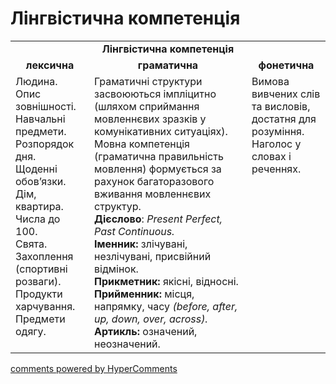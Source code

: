 <div id="hypercomments_widget" class="js-hypercomments-widget invisible"></div>

# Лінгвістична компетенція

<table>
  <tr>
    <td align="center" colspan="3"><b>Лінгвістична компетенція</b></td>
  </tr>
            <tr>
                <td align="center"><b>лексична</b></td>
                <td align="center"><b>граматична</b></td>
                <td align="center"><b>фонетична</b></td>
            </tr>
            <tr>
                <td width="25%" style="vertical-align:top !important;">
                Людина.<br>
Опис зовнішності.<br>
Навчальні предмети.<br>
Розпорядок дня.<br>
Щоденні обов’язки.<br>
Дім, квартира.<br>
Числа до 100.<br>
Свята.<br>
Захоплення (спортивні розваги).<br>
Продукти харчування.<br>
Предмети одягу.<br></td>
                <td width="50%" style="vertical-align:top !important;">Граматичні структури засвоюються імпліцитно (шляхом сприймання мовленнєвих зразків у комунікативних ситуаціях). Мовна компетенція (граматична правильність мовлення) формується за рахунок багаторазового вживання мовленнєвих структур.<br>
<b>Дієслово</b>: <i>Present Perfect, Past Continuous.</i><br>
<b>Іменник:</b>
злічувані, незлічувані, присвійний відмінок.<br>
<b>Прикметник:</b>
якісні, відносні.<br>
<b>Прийменник:</b>
місця, напрямку, часу <i>(before, after, up, down, over, across).</i><br>
<b>Артикль:</b> означений, неозначений.</td>
                <td width="25%" style="vertical-align:top !important;">Вимова вивчених слів та висловів, достатня для розуміння.<br>
                Наголос у словах і реченнях. <br> </td>
            </tr>
</table>

<div class="js-hypercomments-container">
    <a href="http://hypercomments.com" class="hc-link" title="comments widget">comments powered by HyperComments</a>
</div>